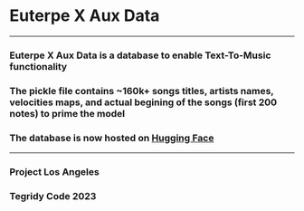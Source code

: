 # Euterpe X Aux Data

***

### Euterpe X Aux Data is a database to enable Text-To-Music functionality
### The pickle file contains ~160k+ songs titles, artists names, velocities maps, and actual begining of the songs (first 200 notes) to prime the model

### The database is now hosted on [Hugging Face](https://huggingface.co/asigalov61/Euterpe-X)

***

### Project Los Angeles
### Tegridy Code 2023
